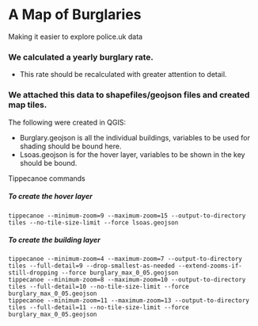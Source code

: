 # A Map of Burglaries

Making it easier to explore police.uk data

### We calculated a yearly burglary rate.

- This rate should be recalculated with greater attention to detail.

### We attached this data to shapefiles/geojson files and created map tiles.

The following were created in QGIS:

- Burglary.geojson is all the individual buildings, variables to be used for shading should be bound here.
- Lsoas.geojson is for the hover layer, variables to be shown in the key should be bound.

Tippecanoe commands

##### To create the hover layer  
```tippecanoe --minimum-zoom=9 --maximum-zoom=15 --output-to-directory tiles --no-tile-size-limit --force lsoas.geojson```

##### To create the building layer  
```tippecanoe --minimum-zoom=4 --maximum-zoom=7 --output-to-directory tiles --full-detail=9 --drop-smallest-as-needed --extend-zooms-if-still-dropping --force burglary_max_0_05.geojson```  
```tippecanoe --minimum-zoom=8 --maximum-zoom=10 --output-to-directory tiles --full-detail=10 --no-tile-size-limit --force burglary_max_0_05.geojson```  
```tippecanoe --minimum-zoom=11 --maximum-zoom=13 --output-to-directory tiles --full-detail=11 --no-tile-size-limit --force burglary_max_0_05.geojson```
